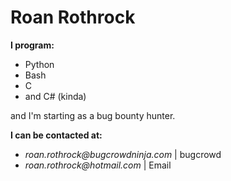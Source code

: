 # Roan Rothrock
**I program:**
- Python
- Bash
- C
- and C# (kinda)


and I'm starting as a bug bounty hunter.

**I can be contacted at:**
- _roan.rothrock@bugcrowdninja.com_ | bugcrowd
- _roan.rothrock@hotmail.com_ | Email
<!---
R-Rothrock/R-Rothrock is a special repository because its `README.md` (this file) appears on your GitHub profile.
You can click the Preview link to take a look at your changes.
--->
